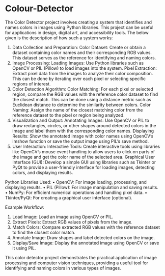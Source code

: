 # Colour-Detector
The Color Detector project involves creating a system that identifies and names colors in images using Python libraries. This project can be useful for applications in design, digital art, and accessibility tools. The below given is the description of how such a system works:

1.	Data Collection and Preparation:
Color Dataset: Create or obtain a dataset containing color names and their corresponding RGB values. This dataset serves as the reference for identifying and naming colors.
2.	Image Processing:
   Loading Images: Use Python libraries such as OpenCV or PIL (Pillow) to load images into the system.
   Pixel Extraction: Extract pixel data from the images to analyze their color composition. This can be done by iterating over each pixel or selecting specific regions of interest.
3.	Color Detection Algorithm:
   	Color Matching: For each pixel or selected region, compare the RGB values with the reference color dataset to find the closest match. This can be done using a distance metric such as Euclidean distance to determine the similarity between colors.
   	Color Naming: Assign the name of the closest matching color from the reference dataset to the pixel or region being analyzed.
4.	Visualization and Output:
   	Annotating Images: Use OpenCV or PIL to draw rectangles, circles, or other shapes around detected colors in the image and label them with the corresponding color names.
  	Displaying Results: Show the annotated image with color names using OpenCV’s imshow function or save the output image using PIL’s save method.
5.	User Interaction:
   	Interactive Tools: Create interactive tools using libraries like OpenCV’s mouse event handling to allow users to click on parts of the image and get the color name of the selected area.
   	Graphical User Interface (GUI): Develop a simple GUI using libraries such as Tkinter or PyQt to provide a user-friendly interface for loading images, detecting colors, and displaying results.

Python Libraries Used:
•	OpenCV: For image loading, processing, and displaying results.
•	PIL (Pillow): For image manipulation and saving results.
•	NumPy: For efficient numerical operations and handling pixel data.
•	Tkinter/PyQt: For creating a graphical user interface (optional).

Example Workflow:
1.	Load Image: Load an image using OpenCV or PIL.
2.	Extract Pixels: Extract RGB values of pixels from the image.
3.	Match Colors: Compare extracted RGB values with the reference dataset to find the closest color match.
4.	Annotate Image: Draw shapes and label detected colors on the image.
5.	Display/Save Image: Display the annotated image using OpenCV or save it using PIL.

This color detector project demonstrates the practical application of image processing and computer vision techniques, providing a useful tool for identifying and naming colors in various types of images.

